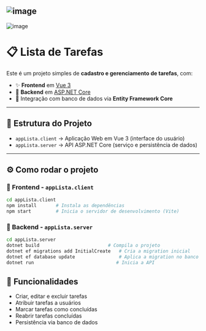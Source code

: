 ![image](https://github.com/user-attachments/assets/f96a1d0d-87f4-4253-b3ca-89dd80df0115)
---
![image](https://github.com/user-attachments/assets/f00cd642-796a-40cb-bdac-27af087d5df1)


# 📋 Lista de Tarefas

Este é um projeto simples de **cadastro e gerenciamento de tarefas**, com:

- ✨ **Frontend** em [Vue 3](https://vuejs.org/)
- 🚀 **Backend** em [ASP.NET Core](https://learn.microsoft.com/aspnet/core)
- 💾 Integração com banco de dados via **Entity Framework Core**

---

## 📁 Estrutura do Projeto

- `appLista.client` → Aplicação Web em Vue 3 (interface do usuário)
- `appLista.server` → API ASP.NET Core (serviço e persistência de dados)

---

## ⚙️ Como rodar o projeto

### 🔷 Frontend - `appLista.client`

```bash
cd appLista.client
npm install       # Instala as dependências
npm start         # Inicia o servidor de desenvolvimento (Vite)
```


### 🔶 Backend - `appLista.server`

```bash
cd appLista.server
dotnet build                         # Compila o projeto
dotnet ef migrations add InitialCreate   # Cria a migration inicial
dotnet ef database update                # Aplica a migration no banco de dados
dotnet run                              # Inicia a API
```


## 📝 Funcionalidades

- Criar, editar e excluir tarefas
- Atribuir tarefas a usuários
- Marcar tarefas como concluídas
- Reabrir tarefas concluídas
- Persistência via banco de dados
